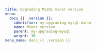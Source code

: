 ```yaml
---
title: Upgrading MySQL minor version
menu:
  docs_{{ .version }}:
    identifier: my-upgrading-mysql-minor
    name: Minor version
    parent: my-upgrading-mysql
    weight: 30
menu_name: docs_{{ .version }}
---
```

